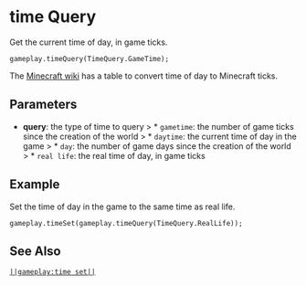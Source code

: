 # time Query

Get the current time of day, in game ticks.

```sig
gameplay.timeQuery(TimeQuery.GameTime);
```

The [Minecraft wiki](http://minecraft.gamepedia.com/Day-night_cycle#24-hour_Minecraft_day) has a table to convert time of day to Minecraft ticks.

## Parameters

* **query**: the type of time to query > * `gametime`: the number of game ticks since the creation of the world > * `daytime`: the current time of day in the game > * `day`: the number of game days since the creation of the world > * `real life`: the real time of day, in game ticks

## Example

Set the time of day in the game to the same time as real life.

```blocks
gameplay.timeSet(gameplay.timeQuery(TimeQuery.RealLife));
```

## See Also

[`||gameplay:time set||`](/reference/gameplay/time-set)